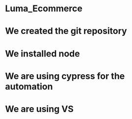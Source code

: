# Luma_Ecommerce
# We created the git repository
# We installed node
# We are using cypress for the automation
# We are using VS 
